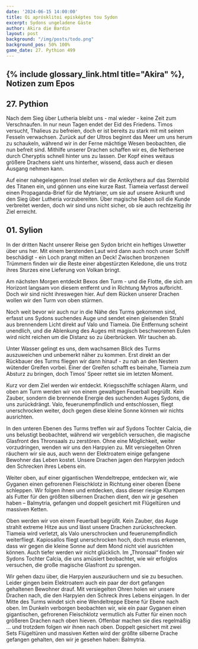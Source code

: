 ```yaml
---
date: '2024-06-15 14:00:00'
title: Oi aprósklitoi episképtes tou Sydon
excerpt: Sydons ungeladene Gäste
author: Akira die Bardin
layout: post
background: "/img/posts/todo.png"
background_pos: 50% 100%
game_date: 27. Pythion 499
---
```


## {% include glossary_link.html title="Akira" %}, Notizen zum Epos

## 27. Pythion

Nach dem Sieg über Lutheria bleibt uns - mal wieder - keine Zeit zum Verschnaufen. In nur neun Tagen endet der Eid des Friedens. Timos versucht, Thalieus zu befreien, doch er ist bereits zu stark mit mit seinen Fesseln verwachsen. Zurück auf der Ultros beginnt das Meer um uns herum zu schaukeln, während wir in der Ferne mächtige Wesen beobachten, die nun befreit sind. Mithilfe unserer Drachen schaffen wir es, die Nethersee durch Cheryptis schnell hinter uns zu lassen. Der Kopf eines weitaus größere Drachens sieht uns hinterher, wissend, dass auch er diesen Ausgang nehmen kann.

Auf einer nahegelegenen Insel stellen wir die Antikythera auf das Sternbild des Titanen ein, und gönnen uns eine kurze Rast. Tiameia verfasst derweil einen Propaganda-Brief für die Mytrianer, um sie auf unsere Ankunft und den Sieg über Lutheria vorzubereiten. Über magische Raben soll die Kunde verbreitet werden, doch wir sind uns nicht sicher, ob sie auch rechtzeitig ihr Ziel erreicht.

## 01. Sylion

In der dritten Nacht unserer Reise gen Sydon bricht ein heftiges Unwetter über uns her. Mit einem berstenden Laut wird dann auch noch unser Schiff beschädigt - ein Loch prangt mitten an Deck! Zwischen bronzenen Trümmern finden wir die Reste einer abgestürzten Keledone, die uns trotz ihres Sturzes eine Lieferung von Volkan bringt.

Am nächsten Morgen entdeckt Bexos den Turm - und die Flotte, die sich am Horizont langsam von diesem entfernt und in Richtung Mytros aufbricht. Doch wir sind nicht ihreswegen hier. Auf dem Rücken unserer Drachen wollen wir den Turm von oben stürmen.

Noch weit bevor wir auch nur in die Nähe des Turms gekommen sind, erfasst uns Sydons suchendes Auge und sendet einen gleisenden Strahl aus brennendem Licht direkt auf Valo und Tiameia. Die Entfernung scheint unendlich, und die Ablenkung des Auges mit magisch beschworenen Eulen wird nicht reichen um die Distanz so zu überbrücken. Wir tauchen ab.

Unter Wasser gelingt es uns, dem wachsamen Blick des Turms auszuweichen und unbemerkt näher zu kommen. Erst direkt an der Rückbauer des Turms fliegen wir dann hinauf - zu nah an den Nestern wütender Greifen vorbei. Einer der Greifen schafft es beinahe, Tiameia zum Absturz zu bringen, doch Timos’ Speer rettet sie im letzten Moment.




Kurz vor dem Ziel werden wir entdeckt. Kriegsschiffe schlagen Alarm, und oben am Turm werden wir von einem gewaltigen Feuerball begrüßt. Kein Zauber, sondern die brennende Energie des suchenden Auges Sydons, die uns zurückdrängt. Valo, feuerunempfindlich und entschlossen, fliegt unerschrocken weiter, doch gegen diese kleine Sonne können wir nichts ausrichten. 

In den unteren Ebenen des Turms treffen wir auf Sydons Tochter Calcia, die uns belustigt beobachtet, während wir vergeblich versuchen, die magische Glasfront des Thronsaals zu zerstören. Ohne eine Möglichkeit, weiter vorzudringen, wenden wir uns den Harpyien zu. Mit versiegelten Ohren räuchern wir sie aus, auch wenn der Elektroatem einige gefangene Bewohner das Leben kostet. Unsere Drachen jagen den Harpyien jedoch den Schrecken ihres Lebens ein.

Weiter oben, auf einer gigantischen Wendeltreppe, entdecken wir, wie Gyganen einen gefrorenen Fleischklotz in Richtung einer oberen Ebene schleppen. Wir folgen ihnen und entdecken, dass dieser riesige Klumpen als Futter für den größten silbernen Drachen dient, den wir je gesehen haben – Balmytria, gefangen und doppelt gesichert mit Flügeltüren und massiven Ketten.






Oben werden wir von einem Feuerball begrüßt. Kein Zauber, das Auge strahlt extreme Hitze aus und lässt unsere Drachen zurückschrecken. Tiameia wird verletzt, als Valo unerschrocken und feuerunempfindlich weiterfliegt. Kapiosallos fliegt unerschrocken hoch, doch muss erkennen, dass wir gegen die kleine Sonne auf dem Mond nicht viel ausrichten können. Auch tiefer werden wir nicht glücklich. Im „Thronsaal“ finden wir Sydons Tochter Calcia, die uns amüsiert beobachtet, wie wir erfolglos versuchen, die große magische Glasfront zu sprengen.


Wir gehen dazu über, die Harpyien auszuräuchern und sie zu besuchen. Leider gingen beim Elektroatem auch ein paar der dort gefangen gehaltenen Bewohner drauf. Mit versiegelten Ohren holen wir unsere Drachen nach, die den Harpyien den Schreck ihres Lebens einjagen.
In der Mitte des Turms windet sich eine Wendeltreppe Ebene für Ebene nach oben. Im Dunkeln verborgen beobachten wir, wie ein paar Gyganen einen gigantischen, gefrorenen Fleischklotz vermutlich als Futter für einen noch größeren Drachen nach oben hieven. Offenbar machen sie dies regelmäßig ... und trotzdem folgen wir ihnen nach oben. Doppelt gesichert mit zwei Sets Flügeltüren und massiven Ketten wird der größte silberne Drache gefangen gehalten, den wir je gesehen haben: Balmytria.

<!--
Die Amazonen sind mit der Halbinsel Aresia in Verbindung, 
Narsus für viele aresianer ein spielzeug der königin.

Character highlights:
## Tiameia
## Kapiosallos
## Bexos
## Timos
-->
